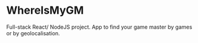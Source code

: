 # WhereIsMyGM
Full-stack React/ NodeJS project. App to find your game master by games or by geolocalisation.
